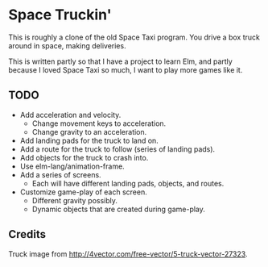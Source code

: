 Space Truckin'
==============

This is roughly a clone of the old Space Taxi program.
You drive a box truck around in space, making deliveries.

This is written partly so that I have a project to learn Elm,
and partly because I loved Space Taxi so much, I want to play more games like it.


TODO
----

* Add acceleration and velocity.
    * Change movement keys to acceleration.
    * Change gravity to an acceleration.
* Add landing pads for the truck to land on.
* Add a route for the truck to follow (series of landing pads).
* Add objects for the truck to crash into.
* Use elm-lang/animation-frame.
* Add a series of screens.
    * Each will have different landing pads, objects, and routes.
* Customize game-play of each screen.
    * Different gravity possibly.
    * Dynamic objects that are created during game-play.


Credits
-------

Truck image from http://4vector.com/free-vector/5-truck-vector-27323.
